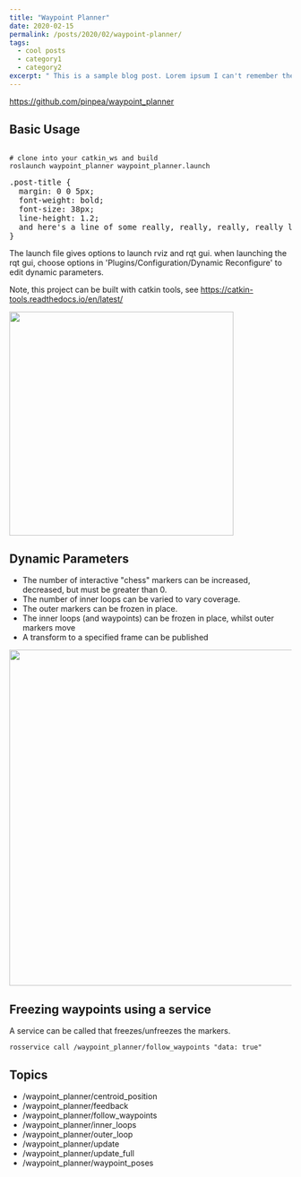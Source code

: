 ```yaml
---
title: "Waypoint Planner"
date: 2020-02-15
permalink: /posts/2020/02/waypoint-planner/
tags:
  - cool posts
  - category1
  - category2
excerpt: " This is a sample blog post. Lorem ipsum I can't remember the rest of lorem ipsum and don't have an internet connection right now. Testing testing testing this blog post. Blog posts are cool."
---
```


https://github.com/pinpea/waypoint_planner

## Basic Usage

<code class=".page__code" >
# clone into your catkin_ws and build
roslaunch waypoint_planner waypoint_planner.launch
</code>

<pre>
.post-title {
  margin: 0 0 5px;
  font-weight: bold;
  font-size: 38px;
  line-height: 1.2;
  and here's a line of some really, really, really, really long text, just to see how the PRE tag handles it and to find out how it overflows;
}
</pre>

The launch file gives options to launch rviz and rqt gui.
when launching the rqt gui, choose options in 'Plugins/Configuration/Dynamic Reconfigure' to edit dynamic parameters.

Note, this project can be built with catkin tools, see https://catkin-tools.readthedocs.io/en/latest/

<img src="./documentation/waypoint_planner.png" width="400">

## Dynamic Parameters

- The number of interactive "chess" markers can be increased, decreased, but must be greater than 0.
- The number of inner loops can be varied to vary coverage.
- The outer markers can be frozen in place.
- The inner loops (and waypoints) can be frozen in place, whilst outer markers move
- A transform to a specified frame can be published

<img src="./documentation/dynamic_reconfig_options.png" width="600">

## Freezing waypoints using a service

A service can be called that freezes/unfreezes the markers.

```
rosservice call /waypoint_planner/follow_waypoints "data: true"
```

## Topics

- /waypoint_planner/centroid_position
- /waypoint_planner/feedback
- /waypoint_planner/follow_waypoints
- /waypoint_planner/inner_loops
- /waypoint_planner/outer_loop
- /waypoint_planner/update
- /waypoint_planner/update_full
- /waypoint_planner/waypoint_poses
